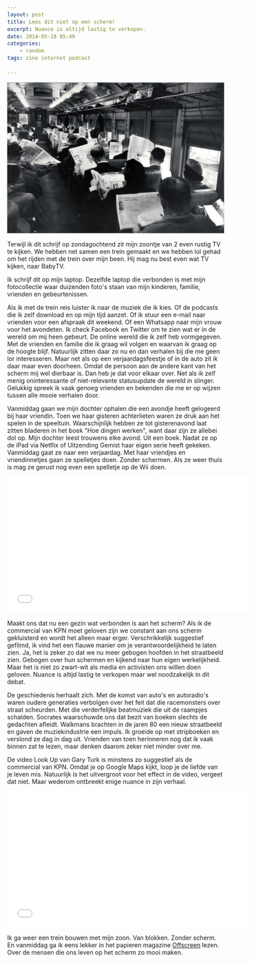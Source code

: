 ```yaml
---
layout: post
title: Lees dit niet op een scherm!
excerpt: Nuance is altijd lastig te verkopen.
date: 2014-05-18 05:49
categories: 
    - random
tags: zine internet podcast

---
```


![](/images/resource.jpg)

Terwijl ik dit schrijf op zondagochtend zit mijn zoontje van 2 even rustig TV te kijken. We hebben net samen een trein gemaakt en we hebben lol gehad om het rijden met de trein over mijn been. Hij mag nu best even wat TV kijken, naar BabyTV. 

Ik schrijf dit op mijn laptop. Dezelfde laptop die verbonden is met mijn fotocollectie waar duizenden foto's staan van mijn kinderen, familie, vrienden en gebeurtenissen. 

Als ik met de trein reis luister ik naar de muziek die ik kies. Of de podcasts die ik zelf download en op mijn tijd aanzet. Of ik stuur een e-mail naar vrienden voor een afspraak dit weekend. Of een Whatsapp naar mijn vrouw voor het avondeten. Ik check Facebook en Twitter om te zien wat er in de wereld om mij heen gebeurt. De online wereld die ik zelf heb vormgegeven. Met de vrienden en familie die ik graag wil volgen en waarvan ik graag op de hoogte blijf. Natuurlijk zitten daar zo nu en dan verhalen bij die me geen lor interesseren. Maar net als op een verjaardagsfeestje of in de auto zit ik daar maar even doorheen. Omdat de persoon aan de andere kant van het scherm mij wel dierbaar is. Dan heb je dat voor elkaar over. Net als ik zelf menig oninteressante of niet-relevante statusupdate de wereld in slinger. Gelukkig spreek ik vaak genoeg vrienden en bekenden die me er op wijzen tussen alle mooie verhalen door. 

Vanmiddag gaan we mijn dochter ophalen die een avondje heeft gelogeerd bij haar vriendin. Toen we haar gisteren achterlieten waren ze druk aan het spelen in de speeltuin. Waarschijnlijk hebben ze tot gisterenavond laat zitten bladeren in het boek "Hoe dingen werken", want daar zijn ze allebei dol op. Mijn dochter leest trouwens elke avond. Uit een boek. Nadat ze op de iPad via Netflix of Uitzending Gemist haar eigen serie heeft gekeken. 
Vanmiddag gaat ze naar een verjaardag. Met haar vriendjes en vriendinnetjes gaan ze spelletjes doen. Zonder schermen. Als ze weer thuis is mag ze gerust nog even een spelletje op de Wii doen. 

<iframe width="560" height="315" src="//www.youtube.com/embed/8zqVKKMlMrY" frameborder="0" allowfullscreen></iframe>

Maakt ons dat nu een gezin wat verbonden is aan het scherm? Als ik de commercial van KPN moet geloven zijn we constant aan ons scherm gekluisterd en wordt het alleen maar erger. Verschrikkelijk suggestief gefilmd, ik vind het een flauwe manier om je verantwoordelijkheid te laten zien. Ja, het is zeker zo dat we nu meer gebogen hoofden in het straatbeeld zien. Gebogen over hun schermen en kijkend naar hun eigen werkelijkheid. Maar het is niet zo zwart-wit als media en activisten ons willen doen geloven. Nuance is altijd lastig te verkopen maar wel noodzakelijk in dit debat. 

De geschiedenis herhaalt zich. Met de komst van auto's en autoradio's waren oudere generaties verbolgen over het feit dat die racemonsters over straat scheurden. Met die verderfelijke beatmuziek die uit de raampjes schalden. Socrates waarschuwde ons dat bezit van boeken slechts de gedachten afleidt. Walkmans brachten in de jaren 80 een nieuw straatbeeld en gaven de muziekindustrie een impuls. 
Ik groeide op met stripboeken en verslond ze dag in dag uit. Vrienden van toen herinneren nog dat ik vaak binnen zat te lezen, maar denken daarom zeker niet minder over me. 

De video Look Up van Gary Turk is minstens zo suggestief als de commercial van KPN. Omdat je op Google Maps kijkt, loop je de liefde van je leven mis. Natuurlijk is het uitvergroot voor het effect in de video, vergeet dat niet. Maar wederom ontbreekt enige nuance in zijn verhaal. 

<iframe width="560" height="315" src="//www.youtube.com/embed/Z7dLU6fk9QY" frameborder="0" allowfullscreen></iframe>

Ik ga weer een trein bouwen met mijn zoon. Van blokken. Zonder scherm. En vanmiddag ga ik eens lekker in het papieren magazine [Offscreen](http://www.offscreenmag.com/) lezen. Over de mensen die ons leven op het scherm zo mooi maken. 